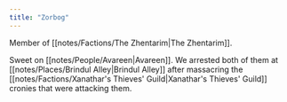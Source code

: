 ```yaml
---
title: "Zorbog"
---
```

Member of [[notes/Factions/The Zhentarim|The Zhentarim]]. 

Sweet on [[notes/People/Avareen|Avareen]]. We arrested both of them at [[notes/Places/Brindul Alley|Brindul Alley]] after massacring the [[notes/Factions/Xanathar's Thieves' Guild|Xanathar's Thieves' Guild]] cronies that were attacking them.